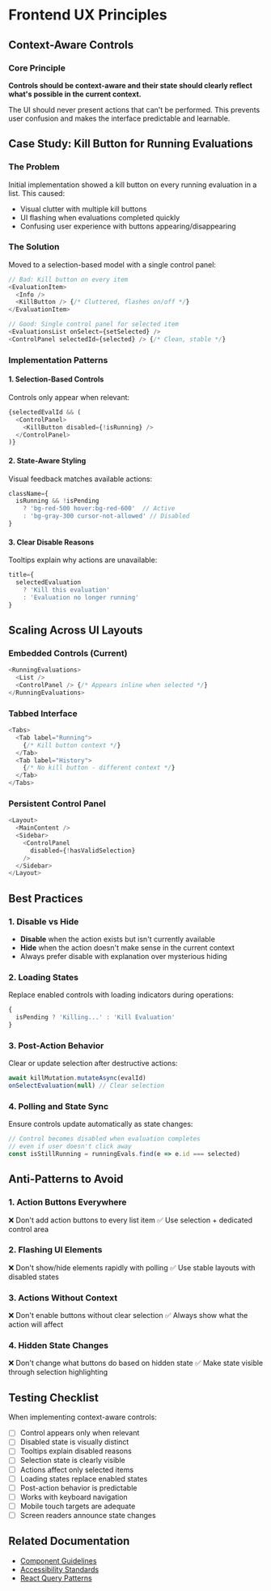 # Frontend UX Principles

## Context-Aware Controls

### Core Principle

**Controls should be context-aware and their state should clearly reflect what's possible in the current context.**

The UI should never present actions that can't be performed. This prevents user confusion and makes the interface predictable and learnable.

## Case Study: Kill Button for Running Evaluations

### The Problem

Initial implementation showed a kill button on every running evaluation in a list. This caused:

- Visual clutter with multiple kill buttons
- UI flashing when evaluations completed quickly
- Confusing user experience with buttons appearing/disappearing

### The Solution

Moved to a selection-based model with a single control panel:

```typescript
// Bad: Kill button on every item
<EvaluationItem>
  <Info />
  <KillButton /> {/* Cluttered, flashes on/off */}
</EvaluationItem>

// Good: Single control panel for selected item
<EvaluationsList onSelect={setSelected} />
<ControlPanel selectedId={selected} /> {/* Clean, stable */}
```

### Implementation Patterns

#### 1. Selection-Based Controls

Controls only appear when relevant:

```typescript
{selectedEvalId && (
  <ControlPanel>
    <KillButton disabled={!isRunning} />
  </ControlPanel>
)}
```

#### 2. State-Aware Styling

Visual feedback matches available actions:

```typescript
className={
  isRunning && !isPending
    ? 'bg-red-500 hover:bg-red-600'  // Active
    : 'bg-gray-300 cursor-not-allowed' // Disabled
}
```

#### 3. Clear Disable Reasons

Tooltips explain why actions are unavailable:

```typescript
title={
  selectedEvaluation
    ? 'Kill this evaluation'
    : 'Evaluation no longer running'
}
```

## Scaling Across UI Layouts

### Embedded Controls (Current)

```typescript
<RunningEvaluations>
  <List />
  <ControlPanel /> {/* Appears inline when selected */}
</RunningEvaluations>
```

### Tabbed Interface

```typescript
<Tabs>
  <Tab label="Running">
    {/* Kill button context */}
  </Tab>
  <Tab label="History">
    {/* No kill button - different context */}
  </Tab>
</Tabs>
```

### Persistent Control Panel

```typescript
<Layout>
  <MainContent />
  <Sidebar>
    <ControlPanel
      disabled={!hasValidSelection}
    />
  </Sidebar>
</Layout>
```

## Best Practices

### 1. Disable vs Hide

- **Disable** when the action exists but isn't currently available
- **Hide** when the action doesn't make sense in the current context
- Always prefer disable with explanation over mysterious hiding

### 2. Loading States

Replace enabled controls with loading indicators during operations:

```typescript
{
  isPending ? 'Killing...' : 'Kill Evaluation'
}
```

### 3. Post-Action Behavior

Clear or update selection after destructive actions:

```typescript
await killMutation.mutateAsync(evalId)
onSelectEvaluation(null) // Clear selection
```

### 4. Polling and State Sync

Ensure controls update automatically as state changes:

```typescript
// Control becomes disabled when evaluation completes
// even if user doesn't click away
const isStillRunning = runningEvals.find(e => e.id === selected)
```

## Anti-Patterns to Avoid

### 1. Action Buttons Everywhere

❌ Don't add action buttons to every list item
✅ Use selection + dedicated control area

### 2. Flashing UI Elements

❌ Don't show/hide elements rapidly with polling
✅ Use stable layouts with disabled states

### 3. Actions Without Context

❌ Don't enable buttons without clear selection
✅ Always show what the action will affect

### 4. Hidden State Changes

❌ Don't change what buttons do based on hidden state
✅ Make state visible through selection highlighting

## Testing Checklist

When implementing context-aware controls:

- [ ] Control appears only when relevant
- [ ] Disabled state is visually distinct
- [ ] Tooltips explain disabled reasons
- [ ] Selection state is clearly visible
- [ ] Actions affect only selected items
- [ ] Loading states replace enabled states
- [ ] Post-action behavior is predictable
- [ ] Works with keyboard navigation
- [ ] Mobile touch targets are adequate
- [ ] Screen readers announce state changes

## Related Documentation

- [Component Guidelines](./component-guidelines.md)
- [Accessibility Standards](./accessibility.md)
- [React Query Patterns](./react-query-patterns.md)
